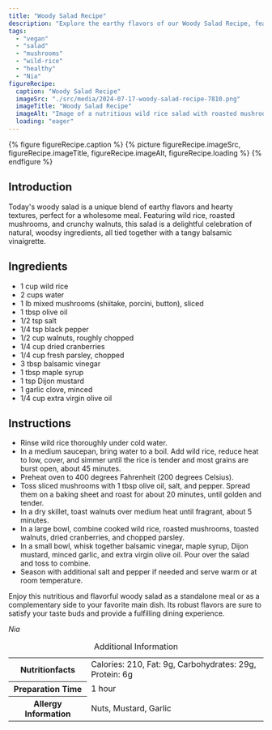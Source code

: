 ```yaml
---
title: "Woody Salad Recipe"
description: "Explore the earthy flavors of our Woody Salad Recipe, featuring wild rice, mushrooms, walnuts, and a tangy balsamic dressing."
tags:
  - "vegan"
  - "salad"
  - "mushrooms"
  - "wild-rice"
  - "healthy"
  - "Nia"
figureRecipe: 
  caption: "Woody Salad Recipe"
  imageSrc: "./src/media/2024-07-17-woody-salad-recipe-7810.png"
  imageTitle: "Woody Salad Recipe"
  imageAlt: "Image of a nutritious wild rice salad with roasted mushrooms and walnuts in a rustic bowl on a wooden table, accented with fresh parsley and a linen napkin."
  loading: "eager"
---
```


{% figure figureRecipe.caption %}
{% picture figureRecipe.imageSrc, figureRecipe.imageTitle, figureRecipe.imageAlt, figureRecipe.loading %}
{% endfigure %}

## Introduction

Today's woody salad is a unique blend of earthy flavors and hearty textures, perfect for a wholesome meal. Featuring wild rice, roasted mushrooms, and crunchy walnuts, this salad is a delightful celebration of natural, woodsy ingredients, all tied together with a tangy balsamic vinaigrette.

## Ingredients

- 1 cup wild rice
- 2 cups water
- 1 lb mixed mushrooms (shiitake, porcini, button), sliced
- 1 tbsp olive oil
- 1/2 tsp salt
- 1/4 tsp black pepper
- 1/2 cup walnuts, roughly chopped
- 1/4 cup dried cranberries
- 1/4 cup fresh parsley, chopped
- 3 tbsp balsamic vinegar
- 1 tbsp maple syrup
- 1 tsp Dijon mustard
- 1 garlic clove, minced
- 1/4 cup extra virgin olive oil

## Instructions

- Rinse wild rice thoroughly under cold water.
- In a medium saucepan, bring water to a boil. Add wild rice, reduce heat to low, cover, and simmer until the rice is tender and most grains are burst open, about 45 minutes.
- Preheat oven to 400 degrees Fahrenheit (200 degrees Celsius).
- Toss sliced mushrooms with 1 tbsp olive oil, salt, and pepper. Spread them on a baking sheet and roast for about 20 minutes, until golden and tender.
- In a dry skillet, toast walnuts over medium heat until fragrant, about 5 minutes.
- In a large bowl, combine cooked wild rice, roasted mushrooms, toasted walnuts, dried cranberries, and chopped parsley.
- In a small bowl, whisk together balsamic vinegar, maple syrup, Dijon mustard, minced garlic, and extra virgin olive oil. Pour over the salad and toss to combine.
- Season with additional salt and pepper if needed and serve warm or at room temperature.

Enjoy this nutritious and flavorful woody salad as a standalone meal or as a complementary side to your favorite main dish. Its robust flavors are sure to satisfy your taste buds and provide a fulfilling dining experience.

*Nia*

<table><caption class='sr-only'>Additional Information</caption><tr><th>Nutritionfacts</th><td>Calories: 210, Fat: 9g, Carbohydrates: 29g, Protein: 6g&nbsp;</td></tr><tr><th>Preparation Time</th><td>1 hour&nbsp;</td></tr><tr><th>Allergy Information</th><td>Nuts, Mustard, Garlic&nbsp;</td></tr></table>

